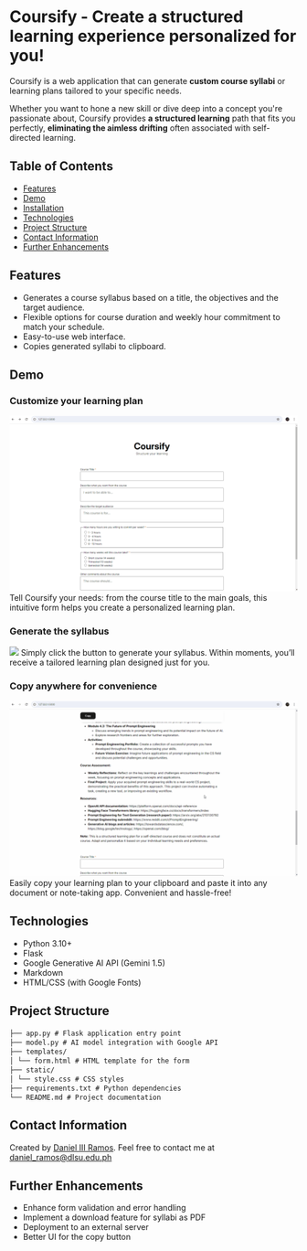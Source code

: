 # Coursify - Create a structured learning experience personalized for you!

Coursify is a web application that can generate **custom course syllabi** or 
learning plans tailored to your specific needs. 

Whether you want to hone a new skill or dive deep into a concept you're 
passionate about, Coursify provides **a structured learning** path that fits 
you perfectly, **eliminating the aimless drifting** often associated with 
self-directed learning.

## Table of Contents
- [Features](#features)
- [Demo](#demo)
- [Installation](#installation) <!-- - [Usage](#usage) -->
- [Technologies](#technologies) <!-- - [API Integration](#api-integration) -->
- [Project Structure](#project-structure)
- [Contact Information](#contact-information)
- [Further Enhancements](#further-enhancements)

## Features
- Generates a course syllabus based on a title, the objectives and the target 
audience.
- Flexible options for course duration and weekly hour commitment to match your 
schedule.
- Easy-to-use web interface.
- Copies generated syllabi to clipboard.

## Demo
### Customize your learning plan
![](docs/demo1.gif)
Tell Coursify your needs: from the course title to the main goals, this 
intuitive form helps you create a personalized learning plan.

### Generate the syllabus
![](docs/demo2.gif)
Simply click the button to generate your syllabus. Within moments, you’ll 
receive a tailored learning plan designed just for you.

### Copy anywhere for convenience
![](docs/demo3.gif)
Easily copy your learning plan to your clipboard and paste it into any document 
or note-taking app. Convenient and hassle-free!

<!-- ## Running Locally

### Installation

### Usage -->

## Technologies
- Python 3.10+
- Flask
- Google Generative AI API (Gemini 1.5)
- Markdown
- HTML/CSS (with Google Fonts)

<!-- ## API Integration
This project uses [Google Generative AI](https://cloud.google.com/generative-ai)
to generate course syllabi based on user input. To access their API, you need 
to:
1.  -->

## Project Structure

```
├── app.py # Flask application entry point
├── model.py # AI model integration with Google API
├── templates/
│ └── form.html # HTML template for the form
├── static/
│ └── style.css # CSS styles
├── requirements.txt # Python dependencies
└── README.md # Project documentation
```

## Contact Information
Created by [Daniel III Ramos](https://github.com/dhannn). Feel free to 
contact me at [daniel_ramos@dlsu.edu.ph](mailto:daniel_ramos@dlsu.edu.ph)

## Further Enhancements
- Enhance form validation and error handling
- Implement a download feature for syllabi as PDF
- Deployment to an external server
- Better UI for the copy button
